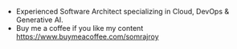 - Experienced Software Architect specializing in Cloud, DevOps & Generative AI.
- Buy me a coffee if you like my content https://www.buymeacoffee.com/somrajroy


<!---
somrajroy/somrajroy is a ✨ special ✨ repository because its `README.md` (this file) appears on your GitHub profile.
You can click the Preview link to take a look at your changes.
--->
